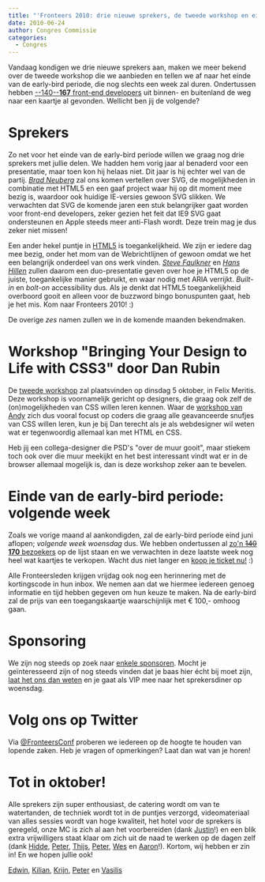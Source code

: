 ```yaml
---
title: "'Fronteers 2010: drie nieuwe sprekers, de tweede workshop en einde early-bird'"
date: 2010-06-24
author: Congres Commissie
categories: 
  - Congres
---
```

Vandaag kondigen we drie nieuwe sprekers aan, maken we meer bekend over de tweede workshop die we aanbieden en tellen we af naar het einde van de early-bird periode, die nog slechts een week zal duren. Ondertussen hebben [--140--**167** front-end developers](/congres/2010/attendees) uit binnen- en buitenland de weg naar een kaartje al gevonden. Wellicht ben jij de volgende?

# Sprekers

Zo net voor het einde van de early-bird periode willen we graag nog drie sprekers met jullie delen. We hadden hem vorig jaar al benaderd voor een presentatie, maar toen kon hij helaas niet. Dit jaar is hij echter wel van de partij. *[Brad Neuberg](/congres/2010/speakers#brad-neuberg)* zal ons komen vertellen over SVG, de mogelijkheden in combinatie met HTML5 en een gaaf project waar hij op dit moment mee bezig is, waardoor ook huidige IE-versies gewoon SVG slikken. We verwachten dat SVG de komende jaren een stuk belangrijker gaat worden voor front-end developers, zeker gezien het feit dat IE9 SVG gaat ondersteunen en Apple steeds meer anti-Flash wordt. Deze trein mag je dus zeker niet missen!

Een ander hekel puntje in [HTML5](http://www.whatwg.org/specs/web-apps/current-work/multipage/) is toegankelijkheid. We zijn er iedere dag mee bezig, onder het mom van de Webrichtlijnen of gewoon omdat we het een belangrijk onderdeel van ons werk vinden. *[Steve Faulkner](/congres/2010/speakers#steve-faulkner)* en *[Hans Hillen](/congres/2010/speakers#hans-hillen)* zullen daarom een duo-presentatie geven over hoe je HTML5 op de juiste, toegankelijke manier gebruikt, en waar nodig met ARIA verrijkt. _Built-in_ en _bolt-on_ accessibility dus. Als je denkt dat HTML5 toegankelijkheid overboord gooit en alleen voor de buzzword bingo bonuspunten gaat, heb je het mis. Kom naar Fronteers 2010! :)

De overige _zes_ namen zullen we in de komende maanden bekendmaken.

# Workshop "Bringing Your Design to Life with CSS3" door Dan Rubin

De [tweede workshop](/congres/2010/workshops/css3-dan-rubin) zal plaatsvinden op dinsdag 5 oktober, in Felix Meritis. Deze workshop is voornamelijk gericht op designers, die graag ook zelf de (on)mogelijkheden van CSS willen leren kennen. Waar de [workshop van Andy](/congres/2010/workshops/advanced-css-andy-clarke) zich dus vooral focust op coders die graag alle geavanceerde snufjes van CSS willen leren, kun je bij Dan terecht als je als webdesigner wil weten wat er tegenwoordig allemaal kan met HTML en CSS.

Heb jij een collega-designer die PSD's "over de muur gooit", maar stiekem toch ook over die muur meekijkt en het best interessant vindt wat er in de browser allemaal mogelijk is, dan is deze workshop zeker aan te bevelen.

# Einde van de early-bird periode: volgende week

Zoals we vorige maand al aankondigden, zal de early-bird periode eind juni aflopen; _volgende week woensdag_ dus. We hebben ondertussen al [zo'n <strike>140</strike> **170** bezoekers](/congres/2010/attendees) op de lijst staan en we verwachten in deze laatste week nog heel wat kaartjes te verkopen. Wacht dus niet langer en [koop je ticket nu!](/congres/2010/tickets) :)

Alle Fronteersleden krijgen vrijdag ook nog een herinnering met de kortingscode in hun inbox. We nemen aan dat we hiermee iedereen genoeg informatie en tijd hebben gegeven om hun keuze te maken. Na de early-bird zal de prijs van een toegangskaartje waarschijnlijk met € 100,- omhoog gaan.

# Sponsoring

We zijn nog steeds op zoek naar [enkele sponsoren](/congres/2010/sponsorships). Mocht je geïnteresseerd zijn of nog steeds vinden dat je baas hier écht bij moet zijn, [laat het ons dan weten](/congres/2010/contact) en je gaat als VIP mee naar het sprekersdiner op woensdag.

# Volg ons op Twitter

Via [@FronteersConf](https://twitter.com/FronteersConf) proberen we iedereen op de hoogte te houden van lopende zaken. Heb je vragen of opmerkingen? Laat dan wat van je horen!

# Tot in oktober!

Alle sprekers zijn super enthousiast, de catering wordt om van te watertanden, de techniek wordt tot in de puntjes verzorgd, videomateriaal van alles sessies wordt van hoge kwaliteit, het hotel voor de sprekers is geregeld, onze MC is zich al aan het voorbereiden (dank [Justin](https://twitter.com/juice10)!) en een blik extra vrijwilligers staat klaar om zich uit de naad te werken op de dagen zelf (dank [Hidde](https://twitter.com/hdv), [Peter](https://twitter.com/beverloo), [Thijs](https://twitter.com/ysbreker), [Peter](https://twitter.com/kuvos), [Wes](https://twitter.com/wesoudshoorn) en [Aaron](https://twitter.com/aaronpeters)!). Kortom, wij hebben er zin in! En we hopen jullie ook!

[Edwin](https://twitter.com/edwinm), [Kilian](https://twitter.com/kilianvalkhof), [Krijn](https://twitter.com/krijnhoetmer), [Peter](https://twitter.com/pesla) en [Vasilis](https://twitter.com/vasilis)
